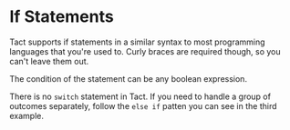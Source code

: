 # If Statements

Tact supports if statements in a similar syntax to most programming languages that you're used to. Curly braces are required though, so you can't leave them out.

The condition of the statement can be any boolean expression.

There is no `switch` statement in Tact. If you need to handle a group of outcomes separately, follow the `else if` patten you can see in the third example.
